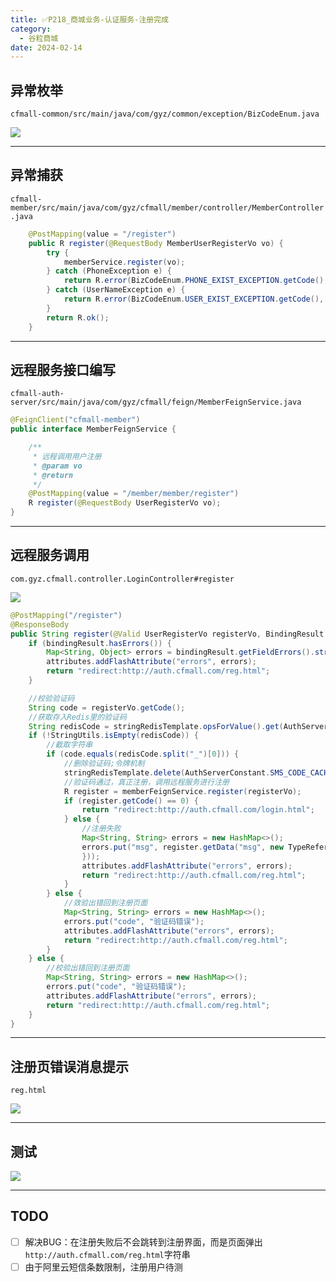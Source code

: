 ```yaml
---
title: ✅P218_商城业务-认证服务-注册完成
category:
  - 谷粒商城
date: 2024-02-14
---
```


<!-- more -->

## 异常枚举

`cfmall-common/src/main/java/com/gyz/common/exception/BizCodeEnum.java`

![](https://cfmall-hello.oss-cn-beijing.aliyuncs.com/images/202304/202304071823362.png#id=KDLjN&originHeight=376&originWidth=767&originalType=binary&ratio=1&rotation=0&showTitle=false&status=done&style=none&title=)

---

## 异常捕获
`cfmall-member/src/main/java/com/gyz/cfmall/member/controller/MemberController.java`
```java
    @PostMapping(value = "/register")
    public R register(@RequestBody MemberUserRegisterVo vo) {
        try {
            memberService.register(vo);
        } catch (PhoneException e) {
            return R.error(BizCodeEnum.PHONE_EXIST_EXCEPTION.getCode(), BizCodeEnum.PHONE_EXIST_EXCEPTION.getMessage());
        } catch (UserNameException e) {
            return R.error(BizCodeEnum.USER_EXIST_EXCEPTION.getCode(), BizCodeEnum.USER_EXIST_EXCEPTION.getMessage());
        }
        return R.ok();
    }
```

---

## 远程服务接口编写

`cfmall-auth-server/src/main/java/com/gyz/cfmall/feign/MemberFeignService.java`

```java
@FeignClient("cfmall-member")
public interface MemberFeignService {

    /**
     * 远程调用用户注册
     * @param vo
     * @return
     */
    @PostMapping(value = "/member/member/register")
    R register(@RequestBody UserRegisterVo vo);
}
```

---

## 远程服务调用

`com.gyz.cfmall.controller.LoginController#register`

![](https://cfmall-hello.oss-cn-beijing.aliyuncs.com/images/202304/202304071833019.png#id=y2m03&originHeight=789&originWidth=1184&originalType=binary&ratio=1&rotation=0&showTitle=false&status=done&style=none&title=)

```java
@PostMapping("/register")
@ResponseBody
public String register(@Valid UserRegisterVo registerVo, BindingResult bindingResult, RedirectAttributes attributes) {
    if (bindingResult.hasErrors()) {
        Map<String, Object> errors = bindingResult.getFieldErrors().stream().collect(Collectors.toMap(FieldError::getField, FieldError::getDefaultMessage));
        attributes.addFlashAttribute("errors", errors);
        return "redirect:http://auth.cfmall.com/reg.html";
    }

    //校验验证码
    String code = registerVo.getCode();
    //获取存入Redis里的验证码
    String redisCode = stringRedisTemplate.opsForValue().get(AuthServerConstant.SMS_CODE_CACHE_PREFIX + registerVo.getPhone());
    if (!StringUtils.isEmpty(redisCode)) {
        //截取字符串
        if (code.equals(redisCode.split("_")[0])) {
            //删除验证码;令牌机制
            stringRedisTemplate.delete(AuthServerConstant.SMS_CODE_CACHE_PREFIX + registerVo.getPhone());
            //验证码通过，真正注册，调用远程服务进行注册
            R register = memberFeignService.register(registerVo);
            if (register.getCode() == 0) {
                return "redirect:http://auth.cfmall.com/login.html";
            } else {
                //注册失败
                Map<String, String> errors = new HashMap<>();
                errors.put("msg", register.getData("msg", new TypeReference<String>() {
                }));
                attributes.addFlashAttribute("errors", errors);
                return "redirect:http://auth.cfmall.com/reg.html";
            }
        } else {
            //效验出错回到注册页面
            Map<String, String> errors = new HashMap<>();
            errors.put("code", "验证码错误");
            attributes.addFlashAttribute("errors", errors);
            return "redirect:http://auth.cfmall.com/reg.html";
        }
    } else {
        //校验出错回到注册页面
        Map<String, String> errors = new HashMap<>();
        errors.put("code", "验证码错误");
        attributes.addFlashAttribute("errors", errors);
        return "redirect:http://auth.cfmall.com/reg.html";
    }
}
```

---

## 注册页错误消息提示

`reg.html`

![](https://cfmall-hello.oss-cn-beijing.aliyuncs.com/img/202304/image-20230409001700880.png#id=KptAD&originHeight=367&originWidth=1652&originalType=binary&ratio=1&rotation=0&showTitle=false&status=done&style=none&title=)

<div class="tips" style="color: red" th:text="${errors != null ? (#maps.containsKey(errors, 'msg') ? errors.msg : '') : ''}"></div>

---

## 测试
![](https://cfmall-hello.oss-cn-beijing.aliyuncs.com/img/202312/a9e3cf8729f8a2a864de13f728c4cb14.png#id=qnrDF&originHeight=737&originWidth=1333&originalType=binary&ratio=1&rotation=0&showTitle=false&status=done&style=none&title=)

---

## TODO

- [ ] 解决BUG：在注册失败后不会跳转到注册界面，而是页面弹出`http://auth.cfmall.com/reg.html`字符串
- [ ] 由于阿里云短信条数限制，注册用户待测
